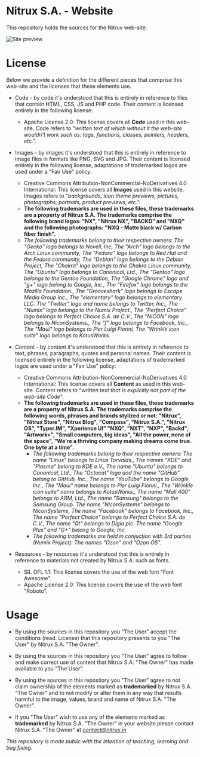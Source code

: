 Nitrux S.A. - Website
==============

This repository holds the sources for the Nitrux web-site.

![Site preview](http://i.imgur.com/VTs0IFw.png "Nitrux S.A. web-site")

License
==============

Below we provide a definition for the different pieces that comprise this web-site and the licenses that these elements use.

* Code - by code it's understood that this is entirely in reference to files that contain HTML, CSS, JS and PHP code. Their content is licensed entirely in the following license:

    * Apache License 2.0: This license covers all **Code** used in this web-site. Code refers to "*written text of which without it the web-site wouldn't work such as: tags, functions, classes, pointers, headers, etc.".*

* Images - by images it's understood that this is entirely in reference to image files in formats like PNG, SVG and JPG. Their content is licensed entirely in the following license, adaptations of trademarked logos are used under a "Fair Use" policy:

    * Creative Commons Attribution-NonCommercial-NoDerivatives 4.0 International: This license covers all **Images** used in this website. Images refers to "*backgrounds, icon theme previews, pictures, photographs, portraits, product previews, etc.".*
    * **The following trademarks are used in these files, these trademarks are a property of Nitrux S.A. The trademarks comprise the following brand logos: "NX", "Nitrux NX", "BACKD" and "NXQ" and the following photographs: "NXQ - Matte black w/ Carbon fiber finish".**
    * *The following trademarks belong to their respective owners: The "Gecko" logo belongs to Novell, Inc, The "Arch" logo belongs to the Arch Linux community, The "Fedora" logo belongs to Red Hat and the Fedora community, The "Debian" logo belongs to the Debian Project, The "Chakra" logo belongs to the Chakra Linux community, The "Ubuntu" logo belongs to Canonical, Ltd., The "Gentoo" logo belongs to the Gentoo Foundation, The "Google Chrome" logo and "g+" logo belong to Google, Inc., The "Firefox" logo belongs to the Mozilla Foundation., The "Grooveshark" logo belongs to Escape Media Group Inc., The "elementary" logo belongs to elementary LLC. The "Twitter" logo and name belongs to Twitter, Inc., The "Numix" logo belongs to the Numix Project., The "Perfect Choice" logo belongs to Perfect Choice S.A. de C.V., The "NICON" logo belongs to NiconSystems., The "f" logo belongs to Facebook, Inc., The "Maui" logo belongs to Pier Luigi Fiorini, The "Wrinkle icon suite" logo belongs to KotusWorks.*
    
* Content - by content it's understood that this is entirely in reference to text, phrases, paragraphs, quotes and personal names. Their content is licensed entirely in the following license, adaptations of trademarked logos are used under a "Fair Use" policy:

    * Creative Commons Attribution-NonCommercial-NoDerivatives 4.0 International: This license covers all **Content** as used in this web-site. Content refers to "*written text that is explicitly not part of the web-site Code*".
    * **The following trademarks are used in these files, these trademarks are a property of Nitrux S.A. The trademarks comprise the following words, phrases and brands stylized or not: "Nitrux", "Nitrux Store", "Nitrux Blog", "Compass",  "Nitrux S.A.", "Nitrux OS", "Typer.IM", "Xperience UI" "NXQ", "NXT", "NXP", "Backd", "Artwork+", "Small computers, big ideas", "All the power, none of the space", "We're a thriving company making dreams come true. One byte at a time".**
        * *The following trademarks belong to their respective owners: The name "Linux" belongs to Linus Torvalds., The names "KDE" and "Plasma" belong to KDE e.V., The name "Ubuntu" belongs to Canonical, Ltd., The "Octocat" logo and the name "GitHub" belong to GitHub, Inc., The name "YouTube" belongs to Google, Inc., The "Maui" name belongs to Pier Luigi Fiorini., The "Wrinkle icon suite" name belongs to KotusWorks., The name "Mali 400" belongs to ARM, Ltd., The name "Samsung" belongs to the Samsung Group. The name "NiconSystems" belongs to NiconSystems, The name "Facebook" belongs to Facebook, Inc., The name "Perfect Choice" belongs to Perfect Choice S.A. de C.V., The name "Qt" belongs to Digia plc. The name "Google Plus" and "G+" belong to Google, Inc.*
        * *The following trademarks are held in conjuction with 3rd parties (Numix Project): The names "Ozon" and "Ozon OS".*

* Resources - by resources it's understood that this is entirely in reference to materials not created by Nitrux S.A. such as fonts.

    * SIL OFL 1.1: This license covers the use of the web font "Font Awesome".
    * Apache License 2.0: This license covers the use of the web font "Roboto".

Usage
==============

* By using the sources in this repository you  "The User" accept the conditions (read. License) that this repository presents to you "The User" by Nitrux S.A. "The Owner".

* By using the sources in this repository you "The User"  agree to follow and make correct use of content that Nitrux S.A. "The Owner" has made available to you "The User".

* By using the sources in this repository you "The User" agree to not claim ownership of the elements marked as **trademarked** by Nitrux S.A. "The Owner" and to not modify or alter them in any way that results harmful to the image, values, brand and name of Nitrux S.A. "The Owner".

* If you "The User" wish to use any of the elements marked as **trademarked** by Nitrux S.A. "The Owner" in your website please contact Nitrux S.A. "The Owner" at *contact@nitrux.in*


*This repository is made public with the intention of teaching, learning and bug fixing.*
